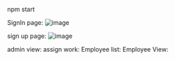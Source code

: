 npm start

SignIn page:
![image](https://github.com/rajithsuvarna/EmployeeReviewSystem/assets/109891044/61e9db07-f524-4ddc-8f41-e54b70da9c9b)

sign up page:
![image](https://github.com/rajithsuvarna/EmployeeReviewSystem/assets/109891044/f2c26378-eef0-41d3-81c6-4e83f81687c2)

admin view:
assign work:
Employee list:
Employee View:

